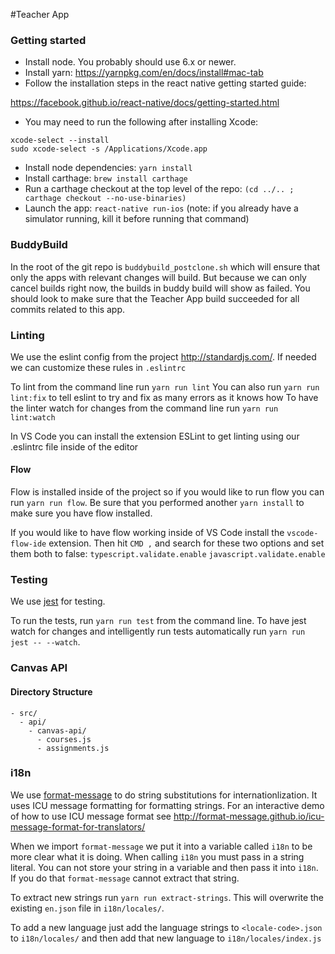 #Teacher App

### Getting started

- Install node. You probably should use 6.x or newer.
- Install yarn: https://yarnpkg.com/en/docs/install#mac-tab
- Follow the installation steps in the react native getting started guide:

https://facebook.github.io/react-native/docs/getting-started.html

- You may need to run the following after installing Xcode:

```
xcode-select --install
sudo xcode-select -s /Applications/Xcode.app
```

- Install node dependencies: `yarn install`
- Install carthage: `brew install carthage`
- Run a carthage checkout at the top level of the repo:
  `(cd ../.. ; carthage checkout --no-use-binaries)`
- Launch the app: `react-native run-ios`
  (note: if you already have a simulator running, kill it before running that
   command)

### BuddyBuild
In the root of the git repo is `buddybuild_postclone.sh` which will ensure that only the apps
with relevant changes will build. But because we can only cancel builds right now, the builds
in buddy build will show as failed. You should look to make sure that the Teacher App build
succeeded for all commits related to this app.

### Linting
We use the eslint config from the project http://standardjs.com/.
If needed we can customize these rules in `.eslintrc`

To lint from the command line run `yarn run lint`
You can also run `yarn run lint:fix` to tell eslint to try and fix as many errors as it knows how
To have the linter watch for changes from the command line run `yarn run lint:watch`

In VS Code you can install the extension ESLint to get linting using our .eslintrc file inside of the editor

#### Flow

Flow is installed inside of the project so if you would like to run flow you can run
`yarn run flow`. Be sure that you performed another `yarn install` to make sure you have flow installed.

If you would like to have flow working inside of VS Code install the `vscode-flow-ide` extension.
Then hit `CMD ,` and search for these two options and set them both to false:
`typescript.validate.enable`
`javascript.validate.enable`

### Testing

We use [jest](https://facebook.github.io/jest/) for testing.

To run the tests, run `yarn run test` from the command line. To have jest watch
for changes and intelligently run tests automatically run `yarn run jest -- --watch`.

### Canvas API

#### Directory Structure

```
- src/
  - api/
    - canvas-api/
      - courses.js
      - assignments.js
```

### i18n

We use [format-message](https://github.com/format-message/format-message) to do string substitutions
for internationlization. It uses ICU message formatting for formatting strings. For an interactive demo
of how to use ICU message format see http://format-message.github.io/icu-message-format-for-translators/

When we import `format-message` we put it into a variable called `i18n` to be more clear what it is doing.
When calling `i18n` you must pass in a string literal. You can not store your string in a variable
and then pass it into `i18n`. If you do that `format-message` cannot extract that string.

To extract new strings run `yarn run extract-strings`. This will overwrite the existing `en.json` file
in `i18n/locales/`.

To add a new language just add the language strings to `<locale-code>.json` to `i18n/locales/` and then add
that new language to `i18n/locales/index.js`
